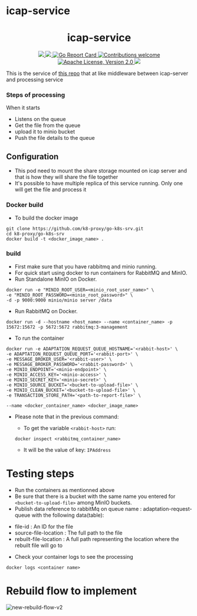 # icap-service

<h1 align="center">icap-service</h1>

<p align="center">
    <a href="https://github.com/k8-proxy/go-k8s-srv/actions/workflows/build.yaml">
        <img src="https://github.com/k8-proxy/go-k8s-srv/actions/workflows/build.yaml/badge.svg"/>
    </a>
    <a href="https://codecov.io/gh/k8-proxy/go-k8s-srv">
        <img src="https://codecov.io/gh/k8-proxy/go-k8s-srv/branch/main/graph/badge.svg"/>
    </a>	    
    <a href="https://goreportcard.com/report/github.com/k8-proxy/go-k8s-srv">
      <img src="https://goreportcard.com/badge/k8-proxy/go-k8s-srv" alt="Go Report Card">
    </a>
	<a href="https://github.com/k8-proxy/go-k8s-srv/pulls">
        <img src="https://img.shields.io/badge/contributions-welcome-brightgreen.svg?style=flat" alt="Contributions welcome">
    </a>
    <a href="https://opensource.org/licenses/Apache-2.0">
        <img src="https://img.shields.io/badge/License-Apache%202.0-blue.svg" alt="Apache License, Version 2.0">
    </a>
    <a href="https://github.com/k8-proxy/go-k8s-srv/releases/latest">
        <img src="https://img.shields.io/github/release/k8-proxy/go-k8s-srv.svg?style=flat"/>
    </a>
</p>

This is the service  of [this repo](https://github.com/k8-proxy/go-k8s-infra) that at like middleware between icap-server and processing service

### Steps of processing

When it starts

- Listens on the queue
- Get the file from the queue
- upload it to minio bucket
- Push the file details to the queue

## Configuration

- This pod need to mount the share storage mounted on icap server and that is how they will share the file together
- It's possible to have multiple replica of this service running. Only one will get the file and process it

### Docker build

- To build the docker image

```
git clone https://github.com/k8-proxy/go-k8s-srv.git
cd k8-proxy/go-k8s-srv
docker build -t <docker_image_name> .
```

### build

- First make sure that you have rabbitmq and minio running.
- For quick start using docker to run containers for RabbitMQ and MinIO.
- Run Standalone MinIO on Docker.

```
docker run -e "MINIO_ROOT_USER=<minio_root_user_name>" \
-e "MINIO_ROOT_PASSWORD=<minio_root_password>" \
-d -p 9000:9000 minio/minio server /data
```

- Run RabbitMQ on Docker.

```
docker run -d --hostname <host_name> --name <container_name> -p 15672:15672 -p 5672:5672 rabbitmq:3-management
```

- To run the container

```
docker run -e ADAPTATION_REQUEST_QUEUE_HOSTNAME='<rabbit-host>' \
-e ADAPTATION_REQUEST_QUEUE_PORT='<rabbit-port>' \
-e MESSAGE_BROKER_USER='<rabbit-user>' \
-e MESSAGE_BROKER_PASSWORD='<rabbit-password>' \
-e MINIO_ENDPOINT='<minio-endpoint>' \
-e MINIO_ACCESS_KEY='<minio-access>' \
-e MINIO_SECRET_KEY='<minio-secret>' \
-e MINIO_SOURCE_BUCKET='<bucket-to-upload-file>' \
-e MINIO_CLEAN_BUCKET='<bucket-to-upload-file>' \
-e TRANSACTION_STORE_PATH='<path-to-report-file>' \

--name <docker_container_name> <docker_image_name>
```

- Please note that in the previous command:

  - To get the variable `<rabbit-host>` run:

  ```
  docker inspect <rabbitmq_container_name>
  ```

  - It will be the value of key: `IPAddress`

# Testing steps

- Run the containers as mentionned above
- Be sure that there is a bucket with the same name you entered for `<bucket-to-upload-file>` among MinIO buckets.
- Publish data reference to rabbitMq on queue name : adaptation-request-queue with the following data(table):

* file-id : An ID for the file
* source-file-location : The full path to the file
* rebuilt-file-location : A full path representing the location where the rebuilt file will go to

- Check your container logs to see the processing

```
docker logs <container name>
```

# Rebuild flow to implement

![new-rebuild-flow-v2](https://github.com/k8-proxy/go-k8s-infra/raw/main/diagram/go-k8s-infra.png)
